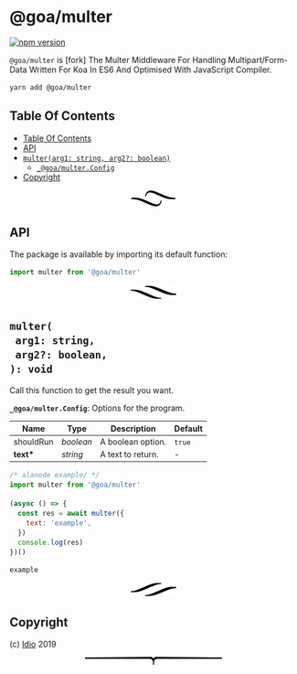 # @goa/multer

[![npm version](https://badge.fury.io/js/@goa/multer.svg)](https://npmjs.org/package/@goa/multer)

`@goa/multer` is [fork] The Multer Middleware For Handling Multipart/Form-Data Written For Koa In ES6 And Optimised With JavaScript Compiler.

```sh
yarn add @goa/multer
```

## Table Of Contents

- [Table Of Contents](#table-of-contents)
- [API](#api)
- [`multer(arg1: string, arg2?: boolean)`](#mynewpackagearg1-stringarg2-boolean-void)
  * [`_@goa/multer.Config`](#type-_@goa/multerconfig)
- [Copyright](#copyright)

<p align="center"><a href="#table-of-contents"><img src="/.documentary/section-breaks/0.svg?sanitize=true"></a></p>

## API

The package is available by importing its default function:

```js
import multer from '@goa/multer'
```

<p align="center"><a href="#table-of-contents"><img src="/.documentary/section-breaks/1.svg?sanitize=true"></a></p>

## `multer(`<br/>&nbsp;&nbsp;`arg1: string,`<br/>&nbsp;&nbsp;`arg2?: boolean,`<br/>`): void`

Call this function to get the result you want.

__<a name="type-_@goa/multerconfig">`_@goa/multer.Config`</a>__: Options for the program.

|   Name    |       Type       |    Description    | Default |
| --------- | ---------------- | ----------------- | ------- |
| shouldRun | <em>boolean</em> | A boolean option. | `true`  |
| __text*__ | <em>string</em>  | A text to return. | -       |

```js
/* alanode example/ */
import multer from '@goa/multer'

(async () => {
  const res = await multer({
    text: 'example',
  })
  console.log(res)
})()
```
```
example
```

<p align="center"><a href="#table-of-contents"><img src="/.documentary/section-breaks/2.svg?sanitize=true"></a></p>

## Copyright

(c) [Idio][1] 2019

[1]: https://idio.cc

<p align="center"><a href="#table-of-contents"><img src="/.documentary/section-breaks/-1.svg?sanitize=true"></a></p>